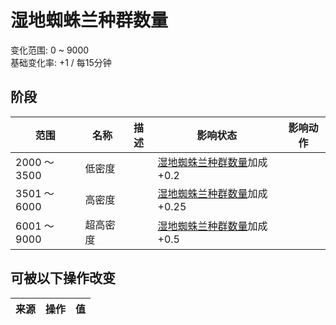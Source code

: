 # 湿地蜘蛛兰种群数量  
变化范围: 0 ~ 9000  
基础变化率: +1 / 每15分钟  
## 阶段  
范围  |  名称  |  描述  |  影响状态  |  影响动作  
----  |  ----  |  ----  |  ----  |  ----  
2000 ～ 3500  |  低密度  |    |  [湿地蜘蛛兰种群数量](SpiderLily_WetlandsPop.md)加成+0.2  |    
3501 ～ 6000  |  高密度  |    |  [湿地蜘蛛兰种群数量](SpiderLily_WetlandsPop.md)加成+0.25  |    
6001 ～ 9000  |  超高密度  |    |  [湿地蜘蛛兰种群数量](SpiderLily_WetlandsPop.md)加成+0.5  |    
## 可被以下操作改变  
来源  |  操作  |  值  
----  |  ----  |  ----  
